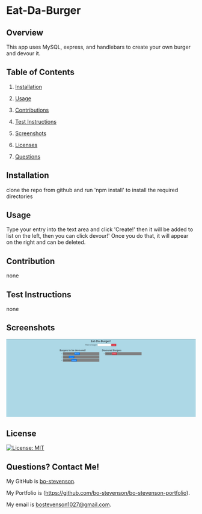 # Eat-Da-Burger

## Overview
This app uses MySQL, express, and handlebars to create your own burger and devour it. 

## Table of Contents

1. [Installation](#installation)

2. [Usage](#usage)

3. [Contributions](#contribution)

4. [Test Instructions](#test-instructions)

5. [Screenshots](#screenshots)

6. [Licenses](#licenses)

7. [Questions](#questions)


## Installation

 clone the repo from github and run 'npm install' to install the required directories

## Usage

Type your entry into the text area and click 'Create!' then it will be added to list on the left, then you can click devour!' Once you do that, it will appear on the right and can be deleted. 

## Contribution

none

## Test Instructions

none

## Screenshots

![Screenshot](./public/assets/img/screenshot.png)
## License

[![License: MIT](https://img.shields.io/badge/License-MIT-yellow.svg)](https://opensource.org/licenses/MIT)
    
## Questions? Contact Me!

My GitHub is [bo-stevenson](https://www.github.com/bo-stevenson).

My Portfolio is (https://github.com/bo-stevenson/bo-stevenson-portfolio).

My email is [bostevenson1027@gmail.com](mailto:bostevenson1027@gmail.com).
